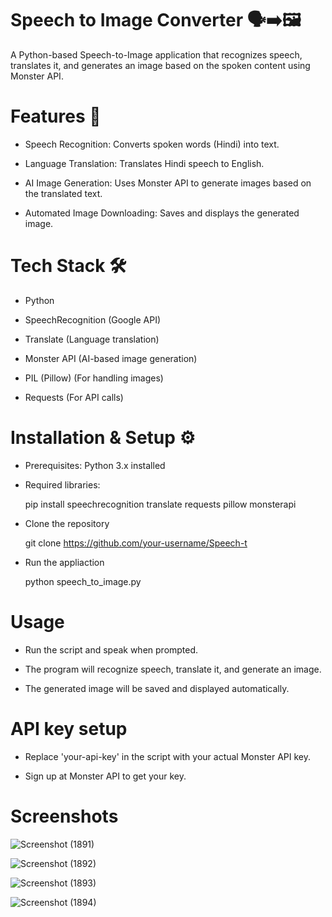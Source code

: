 # Speech to Image Converter 🗣️➡️🖼️
A Python-based Speech-to-Image application that recognizes speech, translates it, and generates an image based on the spoken content using Monster API.
# Features 🚀

- Speech Recognition: Converts spoken words (Hindi) into text.

- Language Translation: Translates Hindi speech to English.

- AI Image Generation: Uses Monster API to generate images based on the translated text.

- Automated Image Downloading: Saves and displays the generated image.

# Tech Stack 🛠️

- Python

- SpeechRecognition (Google API)

- Translate (Language translation)

- Monster API (AI-based image generation)

- PIL (Pillow) (For handling images)

- Requests (For API calls)

# Installation & Setup ⚙️
- Prerequisites:
  Python 3.x installed
- Required libraries:
  
  pip install speechrecognition translate requests pillow monsterapi
- Clone the repository

  git clone https://github.com/your-username/Speech-t
- Run the appliaction
  
  python speech_to_image.py

# Usage
- Run the script and speak when prompted.

- The program will recognize speech, translate it, and generate an image.

- The generated image will be saved and displayed automatically.
# API key setup
- Replace 'your-api-key' in the script with your actual Monster API key.

- Sign up at Monster API to get your key.

# Screenshots
![Screenshot (1891)](https://github.com/user-attachments/assets/1c0cffa3-ac94-4c0e-ba00-d6eaddb772a1)

![Screenshot (1892)](https://github.com/user-attachments/assets/c19ff11d-2fdd-4146-b05e-5a827aecd549)

![Screenshot (1893)](https://github.com/user-attachments/assets/4fafeef6-a13b-411d-8a61-0a3e482af13c)

![Screenshot (1894)](https://github.com/user-attachments/assets/934e4a8c-c03c-45f6-a4a9-f12e8dda0082)

